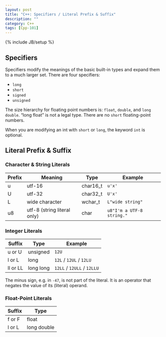 ```yaml
---
layout: post
title: "C++: Specifiers / Literal Prefix & Suffix"
description: ""
category: C++
tags: [Cpp-101]
---
```

{% include JB/setup %}

## Specifiers

Specifiers modify the meanings of the basic built-in types and expand them to a much larger set. There are four specifiers: 

- `long`
- `short`
- `signed`
- `unsigned`

The size hierarchy for floating point numbers is: `float`, `double`, and `long double`. “long float” is not a legal type. There are no `short` floating-point numbers.

When you are modifying an int with `short` or `long`, the keyword `int` is optional.

## Literal Prefix & Suffix

### Character & String Literals

| Prefix | Meaning                     | Type     | Example                   |
|--------|-----------------------------|----------|---------------------------|
| u      | utf-16                      | char16_t | `u'x'`                    |
| U      | utf-32                      | char32_t | `U'x'`                    |
| L      | wide character              | wchar_t  | `L"wide string"`          |
| u8     | utf-8 (string literal only) | char     | `u8"I'm a UTF-8 string."` |

### Integer Literals

| Suffix   | Type      | Example                    |
|----------|-----------|----------------------------|
| u or U   | unsigned  | `12U`                      |
| l or L   | long      | `12L` / `12UL` / `12LU`    |
| ll or LL | long long | `12LL` / `12ULL` / `12LLU` |

The minus sign, e.g. in `-47`, is not part of the literal. It is an operator that negates the value of its (literal) operand.

### Float-Point Literals

| Suffix | Type        |
|--------|-------------|
| f or F | float       |
| l or L | long double |